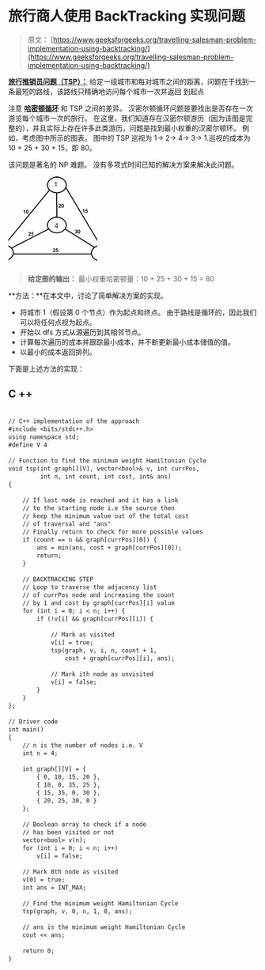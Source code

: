 # 旅行商人使用 BackTracking 实现问题

> 原文： [https://www.geeksforgeeks.org/travelling-salesman-problem-implementation-using-backtracking/](https://www.geeksforgeeks.org/travelling-salesman-problem-implementation-using-backtracking/)

**[旅行推销员问题（TSP）：](https://www.geeksforgeeks.org/travelling-salesman-problem-set-1/)** 给定一组城市和每对城市之间的距离，问题在于找到一条最短的路线，该路线只精确地访问每个城市一次并返回 到起点

注意 **[哈密顿循环](https://www.geeksforgeeks.org/backtracking-set-7-hamiltonian-cycle/)** 和 TSP 之间的差异。 汉密尔顿循环问题是要找出是否存在一次游览每个城市一次的旅行。 在这里，我们知道存在汉密尔顿游历（因为该图是完整的），并且实际上存在许多此类游历，问题是找到最小权重的汉密尔顿环。
例如，考虑图中所示的图表。 图中的 TSP 巡视为 1-> 2-> 4-> 3-> 1.巡视的成本为 10 + 25 + 30 + 15，即 80。

该问题是著名的 NP 难题。 没有多项式时间已知的解决方案来解决此问题。

![TSP](img/5ed402d46a5ae77ea6bbb8f81947428f.png)

> **给定图的输出：**
> 最小权重哈密顿量：10 + 25 + 30 + 15 = 80

**方法：**在本文中，讨论了简单解决方案的实现。

*   将城市 1（假设第 0 个节点）作为起点和终点。 由于路线是循环的，因此我们可以将任何点视为起点。
*   开始以 dfs 方式从源遍历到其相邻节点。
*   计算每次遍历的成本并跟踪最小成本，并不断更新最小成本储值的值。
*   以最小的成本返回排列。

下面是上述方法的实现：

## C ++

```

// C++ implementation of the approach 
#include <bits/stdc++.h> 
using namespace std; 
#define V 4 

// Function to find the minimum weight Hamiltonian Cycle 
void tsp(int graph[][V], vector<bool>& v, int currPos, 
         int n, int count, int cost, int& ans) 
{ 

    // If last node is reached and it has a link 
    // to the starting node i.e the source then 
    // keep the minimum value out of the total cost 
    // of traversal and "ans" 
    // Finally return to check for more possible values 
    if (count == n && graph[currPos][0]) { 
        ans = min(ans, cost + graph[currPos][0]); 
        return; 
    } 

    // BACKTRACKING STEP 
    // Loop to traverse the adjacency list 
    // of currPos node and increasing the count 
    // by 1 and cost by graph[currPos][i] value 
    for (int i = 0; i < n; i++) { 
        if (!v[i] && graph[currPos][i]) { 

            // Mark as visited 
            v[i] = true; 
            tsp(graph, v, i, n, count + 1, 
                cost + graph[currPos][i], ans); 

            // Mark ith node as unvisited 
            v[i] = false; 
        } 
    } 
}; 

// Driver code 
int main() 
{ 
    // n is the number of nodes i.e. V 
    int n = 4; 

    int graph[][V] = { 
        { 0, 10, 15, 20 }, 
        { 10, 0, 35, 25 }, 
        { 15, 35, 0, 30 }, 
        { 20, 25, 30, 0 } 
    }; 

    // Boolean array to check if a node 
    // has been visited or not 
    vector<bool> v(n); 
    for (int i = 0; i < n; i++) 
        v[i] = false; 

    // Mark 0th node as visited 
    v[0] = true; 
    int ans = INT_MAX; 

    // Find the minimum weight Hamiltonian Cycle 
    tsp(graph, v, 0, n, 1, 0, ans); 

    // ans is the minimum weight Hamiltonian Cycle 
    cout << ans; 

    return 0; 
} 

```